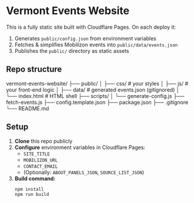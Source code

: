 # Vermont Events Website

This is a fully static site built with Cloudflare Pages.  On each deploy it:
1. Generates `public/config.json` from environment variables
2. Fetches & simplifies Mobilizon events into `public/data/events.json`
3. Publishes the `public/` directory as static assets

## Repo structure
vermont-events-website/
├── public/
│   ├── css/          # your styles
│   ├── js/           # your front-end logic
│   ├── data/         # generated events.json (gitignored)
│   └── index.html    # HTML shell
├── scripts/
│   └── generate-config.js
├── fetch-events.js
├── config.template.json
├── package.json
├── .gitignore
└── README.md

## Setup
1. **Clone** this repo publicly
2. **Configure** environment variables in Cloudflare Pages:
   - `SITE_TITLE`
   - `MOBILIZON_URL`
   - `CONTACT_EMAIL`
   - (Optionally: `ABOUT_PANELS_JSON`, `SOURCE_LIST_JSON`)
3. **Build command:**
   ```bash
   npm install
   npm run build
